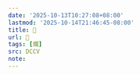```yaml
---
date: '2025-10-13T10:27:08+08:00'
lastmod: '2025-10-14T21:46:45-08:00'
title: 􀪡
url: 􀪡
tags: [爛]
src: DCCV
note:
---
```

